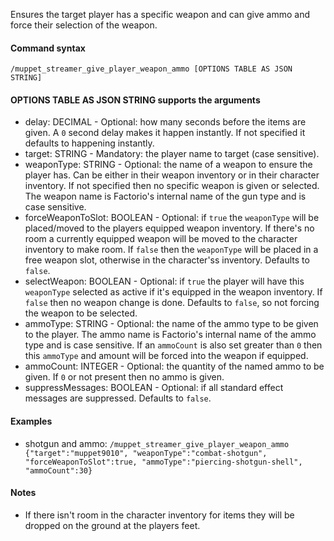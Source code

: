 Ensures the target player has a specific weapon and can give ammo and force their selection of the weapon.



#### Command syntax

`/muppet_streamer_give_player_weapon_ammo [OPTIONS TABLE AS JSON STRING]`



#### OPTIONS TABLE AS JSON STRING supports the arguments

- delay: DECIMAL - Optional: how many seconds before the items are given. A `0` second delay makes it happen instantly. If not specified it defaults to happening instantly.
- target: STRING - Mandatory: the player name to target (case sensitive).
- weaponType: STRING - Optional: the name of a weapon to ensure the player has. Can be either in their weapon inventory or in their character inventory. If not specified then no specific weapon is given or selected. The weapon name is Factorio's internal name of the gun type and is case sensitive.
- forceWeaponToSlot: BOOLEAN - Optional: if `true` the `weaponType` will be placed/moved to the players equipped weapon inventory. If there's no room a currently equipped weapon will be moved to the character inventory to make room. If `false` then the `weaponType` will be placed in a free weapon slot, otherwise in the character'ss inventory. Defaults to `false`.
- selectWeapon: BOOLEAN - Optional: if `true` the player will have this `weaponType` selected as active if it's equipped in the weapon inventory. If `false` then no weapon change is done. Defaults to `false`, so not forcing the weapon to be selected.
- ammoType: STRING - Optional: the name of the ammo type to be given to the player. The ammo name is Factorio's internal name of the ammo type and is case sensitive. If an `ammoCount` is also set greater than `0` then this `ammoType` and amount will be forced into the weapon if equipped.
- ammoCount: INTEGER - Optional: the quantity of the named ammo to be given. If `0` or not present then no ammo is given.
- suppressMessages: BOOLEAN - Optional: if all standard effect messages are suppressed. Defaults to `false`.



#### Examples

- shotgun and ammo: `/muppet_streamer_give_player_weapon_ammo {"target":"muppet9010", "weaponType":"combat-shotgun", "forceWeaponToSlot":true, "ammoType":"piercing-shotgun-shell", "ammoCount":30}`



#### Notes

- If there isn't room in the character inventory for items they will be dropped on the ground at the players feet.
